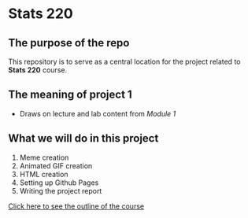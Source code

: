 # Stats 220 

## The purpose of the repo

This repository is to serve as a central location for the project related to **Stats 220** course.

## The meaning of project 1

* Draws on lecture and lab content from *Module 1*

## What we will do in this project

1. Meme creation
2. Animated GIF creation
3. HTML creation
4. Setting up Github Pages
5. Writing the project report

[Click here to see the outline of the course](https://courseoutline.auckland.ac.nz/dco/course/STATS/220/1233)


